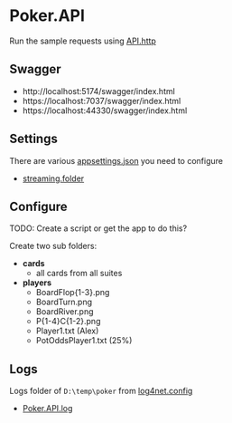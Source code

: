 # Poker.API

Run the sample requests using [API.http](API.http)

## Swagger

- http://localhost:5174/swagger/index.html
- https://localhost:7037/swagger/index.html
- https://localhost:44330/swagger/index.html

## Settings

There are various [appsettings.json](appsettings.json) you need to configure

- [streaming.folder](D:\Twitch\Scenes\Poker)

## Configure

TODO: Create a script or get the app to do this?

Create two sub folders:

- **cards**
  - all cards from all suites
- **players**
  - BoardFlop{1-3}.png
  - BoardTurn.png
  - BoardRiver.png
  - P{1-4}C{1-2}.png
  - Player1.txt (Alex)
  - PotOddsPlayer1.txt (25%)

## Logs

Logs folder of `D:\temp\poker` from [log4net.config](log4net.config)

- [Poker.API.log](D:\temp\poker\Poker.API.log)
